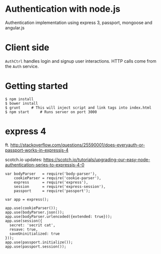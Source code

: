 Authentication with node.js
===========

Authentication implementation using express 3, passport, mongoose and angular.js

# Client side

`AuthCtrl` handles login and signup user interactions. HTTP calls come from the `Auth` service.


# Getting started

```
$ npm install
$ bower install
$ grunt 	# This will inject script and link tags into index.html
$ npm start 	# Runs server on port 3000
```

# express 4

ft. http://stackoverflow.com/questions/25590001/does-everyauth-or-passport-works-in-expressjs-4

scotch.io updates: https://scotch.io/tutorials/upgrading-our-easy-node-authentication-series-to-expressjs-4-0

```
var bodyParser   = require('body-parser'),
    cookieParser = require('cookie-parser'),
    express      = require('express'),
    session      = require('express-session'),
    passport     = require('passport');

var app = express();

app.use(cookieParser());
app.use(bodyParser.json());
app.use(bodyParser.urlencoded({extended: true}));
app.use(session({
  secret: 'secrit cat',
  resave: true,
  saveUninitialized: true
}));
app.use(passport.initialize());
app.use(passport.session());
```